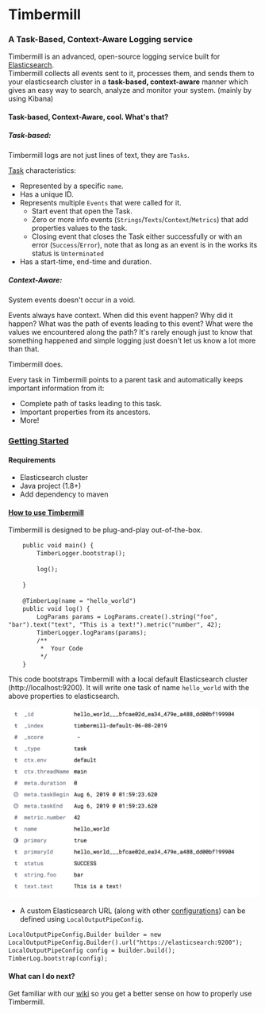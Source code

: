 # Timbermill

### A Task-Based, Context-Aware Logging service

Timbermill is an advanced, open-source logging service built for [Elasticsearch](https://www.elastic.co/products/elasticsearch).  
Timbermill collects all events sent to it, processes them, and sends them to your elasticsearch cluster in a **task-based, context-aware** manner which gives an easy way to search, analyze and monitor your system. (mainly by using Kibana)

#### Task-based, Context-Aware, cool. What's that?

##### Task-based:
Timbermill logs are not just lines of text, they are `Tasks`.


[Task](https://github.com/datorama/Timbermill/wiki/Task) characteristics:
  * Represented by a specific `name`.
  * Has a unique ID.
  * Represents multiple `Events` that were called for it.
    * Start event that open the Task.
    * Zero or more info events (`Strings`/`Texts`/`Context`/`Metrics`) that add properties values to the task. 
    * Closing event that closes the Task either successfully or with an error (`Success`/`Error`), note that as long as an event is in the works its status is `Unterminated`
  * Has a start-time, end-time and duration. 

##### Context-Aware: 
System events doesn't occur in a void.
 
Events always have context.  When did this event happen? Why did it happen? What was the path of events leading to this event? What were the values we encountered along the path?
It's rarely enough just to know that something happened and simple logging just doesn't let us know a lot more than that.

Timbermill does.

Every task in Timbermill points to a parent task and automatically keeps important information from it:
* Complete path of tasks leading to this task.
* Important properties from its ancestors.
* More!


### [Getting Started](https://github.com/datorama/Timbermill/wiki/Setup)

#### Requirements
* Elasticsearch cluster
* Java project (1.8+)
* Add dependency to maven

#### [How to use Timbermill](https://github.com/datorama/Timbermill/wiki/Usage)

Timbermill is designed to be plug-and-play out-of-the-box.  
 
```
    public void main() {
        TimberLogger.bootstrap();
        
        log();
        
    }

    @TimberLog(name = "hello_world")
    public void log() {
        LogParams params = LogParams.create().string("foo", "bar").text("text", "This is a text!").metric("number", 42);
        TimberLogger.logParams(params);
        /**
         *  Your Code
         */
    }
```
                 
 This code bootstraps Timbermill with a local default Elasticsearch cluster (http://localhost:9200). It will write one task of name `hello_world` with the above properties to elasticsearch.
 
 ![Alt text](hello.png?raw=true "Kibana")
 

* A custom Elasticsearch URL (along with other [configurations](https://github.com/datorama/Timbermill/wiki/Setup#bootstrapping-client)) can be defined using `LocalOutputPipeConfig`.

```
LocalOutputPipeConfig.Builder builder = new LocalOutputPipeConfig.Builder().url("https://elasticsearch:9200");
LocalOutputPipeConfig config = builder.build();
TimberLog.bootstrap(config);
```

#### What can I do next?
 
 Get familiar with our [wiki](https://github.com/datorama/Timbermill/wiki) so you get a better sense on how to properly use Timbermill.
 
